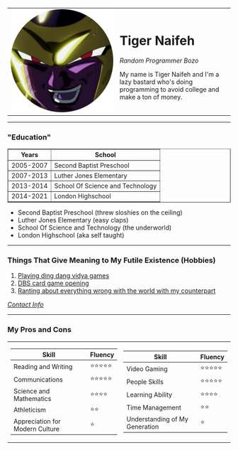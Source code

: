 </body>

</html>

<html lang="en" dir="ltr">

<head>
  <meta charset="utf-8">
  <title>Tiger's Personal Site</title>
</head>

<body>
  <table cellspacing="20">
    <tr>
      <td><img src="GoldFrieza.png" alt="Tiger Naifeh"></td>
      <td>
        <h1>Tiger Naifeh</h1>
        <p><em>Random Programmer Bozo</em></p>
        <p>My name is Tiger Naifeh and I'm a lazy bastard who's doing programming to avoid college and make a ton of money.
      </td>
    </tr>

  </table>


  <hr size=3 noshade>
  </p>
  <p>
  <h3>"Education"</h3>
  <table border="1">
    <thead>
      <tr>
        <th>Years</th>
        <th>School</th>
      </tr>
    </thead>
    <tbody>
      <tr>
        <td>2005-2007</td>
        <td>Second Baptist Preschool</td>
      </tr>
      <tr>
        <td>2007-2013</td>
        <td>Luther Jones Elementary</td>
      </tr>
      <tr>
        <td>2013-2014</td>
        <td>School Of Science and Technology</td>
      </tr>
      <tr>
        <td>2014-2021</td>
        <td>London Highschool</td>
      </tr>
    </tbody>
  </table>
  <ul>
    <li>Second Baptist Preschool (threw sloshies on the ceiling)</li>
    <li>Luther Jones Elementary (easy claps)</li>
    <li>School Of Science and Technology (the underworld)</li>
    <li>London Highschool (aka self taught)</li>
  </ul>
  <hr size=3 noshade>
  <p>
  <h3>Things That Give Meaning to My Futile Existence (Hobbies)</h3>
  <ol>
    <li><a href="https://www.youtube.com/watch?v=Y5VJnxDLaZY">Playing ding dang vidya games</a></li>
    <li><a href="https://www.youtube.com/watch?v=RZzkXbzY3IQ">DBS card game opening</a></li>
    <li><a href="https://www.youtube.com/watch?v=qpLrmD2sw44">Ranting about everything wrong with the world with my counterpart</a></li>
  </ol>
  </p>
  <em><a href="contacts.html">Contact Info</a></em>
  </p>
  <hr size=3 noshade>
  <h3>My Pros and Cons</h3>
  <table>
    <tr>
      <td><table cellspacing=10>
        <thead>
          <tr>
            <th>Skill</th>
            <th>Fluency</th>
          </tr>
        </thead>
        <tbody>
          <tr>
            <td>Reading and Writing</td>
            <td>⭐⭐⭐⭐⭐</td>
          </tr>
          <tr>
            <td>Communications</td>
            <td>⭐⭐⭐⭐⭐</td>
          </tr>
          <tr>
            <td>Science and Mathematics</td>
            <td>⭐⭐⭐⭐</td>
          </tr>
          <tr>
            <td>Athleticism</td>
            <td>⭐⭐</td>
          </tr>
          <tr>
            <td>Appreciation for Modern Culture</td>
            <td>⭐</td>
          </tr>
        </tbody>
      </table></td>
      <td><table cellspacing=10>
        <thead>
          <tr>
            <th>Skill</th>
            <th>Fluency</th>
          </tr>
        </thead>
        <tbody>
          <tr>
            <td>Video Gaming</td>
            <td>⭐⭐⭐⭐⭐</td>
          </tr>
          <tr>
            <td>People Skills</td>
            <td>⭐⭐⭐⭐⭐</td>
          </tr>
          <tr>
            <td>Learning Ability</td>
            <td>⭐⭐⭐⭐</td>
          </tr>
          <tr>
            <td>Time Management</td>
            <td>⭐⭐</td>
          </tr>
          <tr>
            <td>Understanding of My Generation</td>
            <td>⭐</td>
          </tr>
        </tbody>
      </table></td>
    </tr>
  </table>

</body>



</html>
